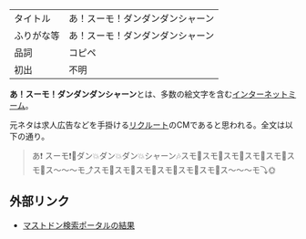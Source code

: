 <div>

|            |                                  |
|------------|----------------------------------|
| タイトル   | あ！スーモ！ダンダンダンシャーン |
| ふりがな等 | あ！スーモ！ダンダンダンシャーン |
| 品詞       | コピペ                           |
| 初出       | 不明                             |

  

**あ！スーモ！ダンダンダンシャーン**とは、多数の絵文字を含む[インターネットミーム](/%E3%82%B3%E3%83%94%E3%83%9A "コピペ")。

元ネタは求人広告などを手掛ける[リクルート](https://ja.wikipedia.org/wiki/%E3%83%AA%E3%82%AF%E3%83%AB%E3%83%BC%E3%83%88 "w:リクルート")のCMであると思われる。全文は以下の通り。

> あ❗️ スーモ❗️🌚ダン💥ダン💥ダン💥シャーン🎶スモ🌝スモ🌚スモ🌝スモ🌚スモ🌝スモ🌚ス〜〜〜モ⤴スモ🌚スモ🌝スモ🌚スモ🌝スモ🌚スモ🌝ス～～～モ⤵🌞

## 外部リンク

-   <a href="http://mastodonsearch.jp/cross/?q=%E3%81%82%E2%9D%97%EF%B8%8F+%E3%82%B9%E3%83%BC%E3%83%A2%E2%9D%97%EF%B8%8F%F0%9F%8C%9A%E3%83%80%E3%83%B3%F0%9F%92%A5%E3%83%80%E3%83%B3%F0%9F%92%A5%E3%83%80%E3%83%B3%F0%9F%92%A5%E3%82%B7%E3%83%A3%E3%83%BC&amp;in=0" rel="nofollow">マストドン検索ポータルの結果</a>

</div>
